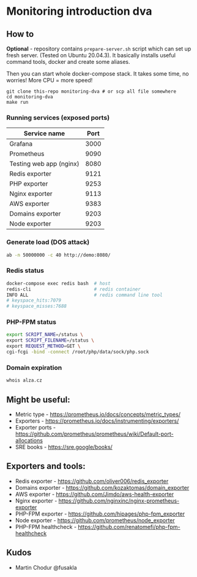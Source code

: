 # Monitoring introduction dva

## How to

**Optional** - repository contains `prepare-server.sh` script which can set up fresh server. (Tested on Ubuntu 20.04.3).
It basically installs useful command tools, docker and create some aliases.

Then you can start whole docker-compose stack. It takes some time, no worries! More CPU = more speed!

```
git clone this-repo monitoring-dva # or scp all file somewhere
cd monitoring-dva
make run
```

### Running services (exposed ports)

| Service name            | Port |
|-------------------------|------|
| Grafana                 | 3000 |
| Prometheus              | 9090 |
| Testing web app (nginx) | 8080 |
| Redis exporter          | 9121 |
| PHP exporter            | 9253 |
| Nginx exporter          | 9113 |
| AWS exporter            | 9383 |
| Domains exporter        | 9203 |
| Node exporter           | 9203 |

### Generate load (DOS attack)
```bash
ab -n 50000000 -c 40 http://demo:8080/
````

### Redis status

```bash
docker-compose exec redis bash  # host
redis-cli                       # redis container
INFO ALL                        # redis command line tool
# keyspace_hits:7079
# keyspace_misses:7688
```

### PHP-FPM status

```bash
export SCRIPT_NAME=/status \
export SCRIPT_FILENAME=/status \
export REQUEST_METHOD=GET \
cgi-fcgi -bind -connect /root/php/data/sock/php.sock
```

### Domain expiration
```bash
whois alza.cz
```

## Might be useful:

- Metric type - https://prometheus.io/docs/concepts/metric_types/
- Exporters - https://prometheus.io/docs/instrumenting/exporters/
- Exporter ports - https://github.com/prometheus/prometheus/wiki/Default-port-allocations
- SRE books - https://sre.google/books/

## Exporters and tools:

- Redis exporter - https://github.com/oliver006/redis_exporter
- Domains exporter - https://github.com/kozaktomas/domain_exporter
- AWS exporter - https://github.com/Jimdo/aws-health-exporter
- Nginx exporter - https://github.com/nginxinc/nginx-prometheus-exporter
- PHP-FPM exporter - https://github.com/hipages/php-fpm_exporter
- Node exporter - https://github.com/prometheus/node_exporter
- PHP-FPM healthcheck - https://github.com/renatomefi/php-fpm-healthcheck

## Kudos

- Martin Chodur @fusakla
